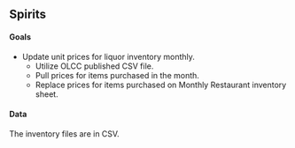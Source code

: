 ## Spirits

#### Goals

* Update unit prices for liquor inventory monthly.
  * Utilize OLCC published CSV file.
  * Pull prices for items purchased in the month.
  * Replace prices for items purchased on Monthly Restaurant inventory sheet.

#### Data

The inventory files are in CSV.
